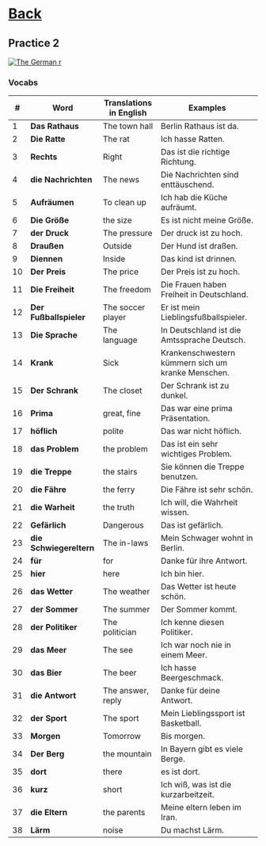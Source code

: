 # [Back](../a1/README.md)

## Practice 2

<a href="https://www.youtube.com/watch?v=fLNPsFOnTWI&list=PL5QyCnFPRx0GxaFjdAVkx7K9TfEklY4sg&index=4" target="_blank">
    <img src="http://i3.ytimg.com/vi/fLNPsFOnTWI/maxresdefault.jpg" 
    alt="The German r"/></a>

### Vocabs
<table>
 <thead>
  <tr>
   <th>#</th>
   <th>Word</th>
   <th>Translations in English</th>
   <th>Examples</th>
  </tr>
 </thead>
 <tbody>
  <tr>
   <td>1</td>
   <td><strong>Das Rathaus</strong></td>
   <td>The town hall</td>
   <td>Berlin Rathaus ist da.</td>
  </tr>
  <tr>
   <td>2</td>
   <td><strong>Die Ratte</strong></td>
   <td>The rat</td>
   <td>Ich hasse Ratten.</td>
  </tr>
  <tr>
   <td>3</td>
   <td><strong>Rechts</strong></td>
   <td>Right</td>
   <td>Das ist die richtige Richtung.</td>
  </tr>
  <tr>
   <td>4</td>
   <td><strong>die Nachrichten</strong></td>
   <td>The news</td>
   <td>Die Nachrichten sind enttäuschend.</td>
  </tr>
  <tr>
   <td>5</td>
   <td><strong>Aufräumen</strong></td>
   <td>To clean up</td>
   <td>Ich hab die Küche aufräumt.</td>
  </tr>
  <tr>
   <td>6</td>
   <td><strong>Die Größe</strong></td>
   <td>the size</td>
   <td>Es ist nicht meine Größe.</td>
  </tr>
  <tr>
   <td>7</td>
   <td><strong>der Druck</strong></td>
   <td>The pressure</td>
   <td>Der druck ist zu hoch.</td>
  </tr>
  <tr>
   <td>8</td>
   <td><strong>Draußen</strong></td>
   <td>Outside</td>
   <td>Der Hund ist draßen.</td>
  </tr>
  <tr>
   <td>9</td>
   <td><strong>Diennen</strong></td>
   <td>Inside</td>
   <td>Das kind ist drinnen.</td>
  </tr>
  <tr>
   <td>10</td>
   <td><strong>Der Preis</strong></td>
   <td>The price</td>
   <td>Der Preis ist zu hoch.</td>
  </tr>
  <tr>
   <td>11</td>
   <td><strong>Die Freiheit</strong></td>
   <td>The freedom</td>
   <td>Die Frauen haben Freiheit in Deutschland.</td>
  </tr>
  <tr>
   <td>12</td>
   <td><strong>Der Fußballspieler</strong></td>
   <td>The soccer player</td>
   <td>Er ist mein Lieblingsfußballspieler.</td>
  </tr>
  <tr>
   <td>13</td>
   <td><strong>Die Sprache</strong></td>
   <td>The language</td>
   <td>In Deutschland ist die Amtssprache Deutsch.</td>
  </tr>
  <tr>
   <td>14</td>
   <td><strong>Krank</strong></td>
   <td>Sick</td>
   <td>Krankenschwestern kümmern sich um kranke Menschen.</td>
  </tr>
  <tr>
   <td>15</td>
   <td><strong>Der Schrank</strong></td>
   <td>The closet</td>
   <td>Der Schrank ist zu dunkel.</td>
  </tr>
  <tr>
   <td>16</td>
   <td><strong>Prima</strong></td>
   <td>great, fine</td>
   <td>Das war eine prima Präsentation.</td>
  </tr>
  <tr>
   <td>17</td>
   <td><strong>höflich</strong></td>
   <td>polite</td>
   <td>Das war nicht höflich.</td>
  </tr>
  <tr>
   <td>18</td>
   <td><strong>das Problem</strong></td>
   <td>the problem</td>
   <td>Das ist ein sehr wichtiges Problem.</td>
  </tr>
  <tr>
   <td>19</td>
   <td><strong>die Treppe</strong></td>
   <td>the stairs</td>
   <td>Sie können die Treppe benutzen.</td>
  </tr>
  <tr>
   <td>20</td>
   <td><strong>die Fähre</strong></td>
   <td>the ferry</td>
   <td>Die Fähre ist sehr schön.</td>
  </tr>
  <tr>
   <td>21</td>
   <td><strong>die Warheit</strong></td>
   <td>the truth</td>
   <td>Ich will, die Wahrheit wissen.</td>
  </tr>
  <tr>
   <td>22</td>
   <td><strong>Gefärlich</strong></td>
   <td>Dangerous</td>
   <td>Das ist gefärlich.</td>
  </tr>
  <tr>
   <td>23</td>
   <td><strong>die Schwiegereltern</strong></td>
   <td>The in-laws</td>
   <td>Mein Schwager wohnt in Berlin.</td>
  </tr>
  <tr>
   <td>24</td>
   <td><strong>für</strong></td>
   <td>for</td>
   <td>Danke für ihre Antwort.</td>
  </tr>
  <tr>
   <td>25</td>
   <td><strong>hier</strong></td>
   <td>here</td>
   <td>Ich bin hier.</td>
  </tr>
  <tr>
   <td>26</td>
   <td><strong>das Wetter</strong></td>
   <td>The weather</td>
   <td>Das Wetter ist heute schön.</td>
  </tr>
  <tr>
   <td>27</td>
   <td><strong>der Sommer</strong></td>
   <td>The summer</td>
   <td>Der Sommer kommt.</td>
  </tr>
  <tr>
   <td>28</td>
   <td><strong>der Politiker</strong></td>
   <td>The politician</td>
   <td>Ich kenne diesen Politiker.</td>
  </tr>
  <tr>
   <td>29</td>
   <td><strong>das Meer</strong></td>
   <td>The see</td>
   <td>Ich war noch nie in einem Meer.</td>
  </tr>
  <tr>
   <td>30</td>
   <td><strong>das Bier</strong></td>
   <td>The beer</td>
   <td>Ich hasse Beergeschmack.</td>
  </tr>
  <tr>
   <td>31</td>
   <td><strong>die Antwort</strong></td>
   <td>The answer, reply</td>
   <td>Danke für deine Antwort.</td>
  </tr>
  <tr>
   <td>32</td>
   <td><strong>der Sport</strong></td>
   <td>The sport</td>
   <td>Mein Lieblingssport ist Basketball.</td>
  </tr>
  <tr>
   <td>33</td>
   <td><strong>Morgen</strong></td>
   <td>Tomorrow</td>
   <td>Bis morgen.</td>
  </tr>
  <tr>
   <td>34</td>
   <td><strong>Der Berg</strong></td>
   <td>the mountain</td>
   <td>In Bayern gibt es viele Berge.</td>
  </tr>
  <tr>
   <td>35</td>
   <td><strong>dort</strong></td>
   <td>there</td>
   <td>es ist dort.</td>
  </tr>
  <tr>
   <td>36</td>
   <td><strong>kurz</strong></td>
   <td>short</td>
   <td>Ich wiß, was ist die kurzarbeitzeit.</td>
  </tr>
  <tr>
   <td>37</td>
   <td><strong>die Eltern</strong></td>
   <td>the parents</td>
   <td>Meine eltern leben im Iran.</td>
  </tr>
  <tr>
   <td>38</td>
   <td><strong>Lärm</strong></td>
   <td>noise</td>
   <td>Du machst Lärm.</td>
  </tr>
 </tbody>
</table>
